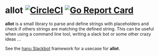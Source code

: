 # allot [![CircleCI](https://circleci.com/gh/sbstjn/allot.svg?style=svg)](https://circleci.com/gh/sbstjn/allot) [![Go Report Card](https://goreportcard.com/badge/github.com/sbstjn/allot)](https://goreportcard.com/report/github.com/sbstjn/allot)

**allot** is a small library to parse and define strings with placeholders and check if others strings are matching the defined string. This can be useful when using a command line tool, writing a slack bot or some other crazy ideas …

See the [hanu Slackbot](https://github.com/sbstjn/hanu) framework for a usecase for **allot**.
